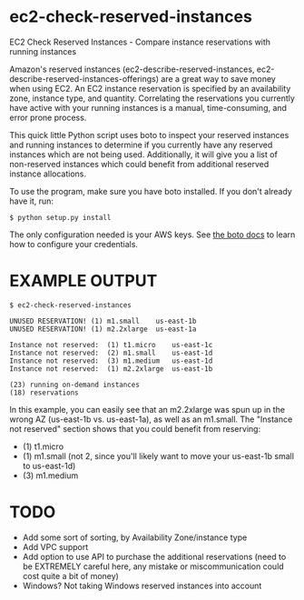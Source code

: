 ec2-check-reserved-instances
============================

EC2 Check Reserved Instances - Compare instance reservations with running instances

Amazon's reserved instances (ec2-describe-reserved-instances, ec2-describe-reserved-instances-offerings) are a great way to save money when using EC2. An EC2 instance reservation is specified by an availability zone, instance type, and quantity. Correlating the reservations you currently have active with your running instances is a manual, time-consuming, and error prone process.

This quick little Python script uses boto to inspect your reserved instances and running instances to determine if you currently have any reserved instances which are not being used. Additionally, it will give you a list of non-reserved instances which could benefit from additional reserved instance allocations.

To use the program, make sure you have boto installed. If you don't already have it, run:

    $ python setup.py install

The only configuration needed is your AWS keys. See [the boto docs](http://boto.readthedocs.org/en/latest/boto_config_tut.html) to learn how to configure your credentials.

EXAMPLE OUTPUT
===============

    $ ec2-check-reserved-instances

    UNUSED RESERVATION!	(1)	m1.small	us-east-1b
    UNUSED RESERVATION!	(1)	m2.2xlarge	us-east-1a

    Instance not reserved:	(1)	t1.micro	us-east-1c
    Instance not reserved:	(2)	m1.small	us-east-1d
    Instance not reserved:	(3)	m1.medium	us-east-1d
    Instance not reserved:	(1)	m2.2xlarge	us-east-1b

    (23) running on-demand instances
    (18) reservations

In this example, you can easily see that an m2.2xlarge was spun up in the wrong AZ (us-east-1b vs. us-east-1a), as well as an m1.small. The "Instance not reserved" section shows that you could benefit from reserving:

* (1) t1.micro
* (1) m1.small (not 2, since you'll likely want to move your us-east-1b small to us-east-1d)
* (3) m1.medium


TODO
====

- Add some sort of sorting, by Availability Zone/instance type
- Add VPC support
- Add option to use API to purchase the additional reservations (need to be EXTREMELY careful here, any mistake or miscommunication could cost quite a bit of money)
- Windows? Not taking Windows reserved instances into account
